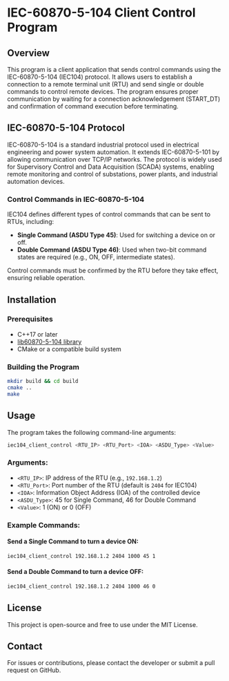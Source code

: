 # IEC-60870-5-104 Client Control Program

## Overview
This program is a client application that sends control commands using the IEC-60870-5-104 (IEC104) protocol. It allows users to establish a connection to a remote terminal unit (RTU) and send single or double commands to control remote devices. The program ensures proper communication by waiting for a connection acknowledgement (START_DT) and confirmation of command execution before terminating.
## IEC-60870-5-104 Protocol
IEC-60870-5-104 is a standard industrial protocol used in electrical engineering and power system automation. It extends IEC-60870-5-101 by allowing communication over TCP/IP networks. The protocol is widely used for Supervisory Control and Data Acquisition (SCADA) systems, enabling remote monitoring and control of substations, power plants, and industrial automation devices.

### Control Commands in IEC-60870-5-104
IEC104 defines different types of control commands that can be sent to RTUs, including:
- **Single Command (ASDU Type 45)**: Used for switching a device on or off.
- **Double Command (ASDU Type 46)**: Used when two-bit command states are required (e.g., ON, OFF, intermediate states).

Control commands must be confirmed by the RTU before they take effect, ensuring reliable operation.

## Installation
### Prerequisites
- C++17 or later
- [lib60870-5-104 library](https://github.com/mz-automation/lib60870)
- CMake or a compatible build system

### Building the Program
```sh
mkdir build && cd build
cmake ..
make
```

## Usage
The program takes the following command-line arguments:
```sh
iec104_client_control <RTU_IP> <RTU_Port> <IOA> <ASDU_Type> <Value>
```
### Arguments:
- `<RTU_IP>`: IP address of the RTU (e.g., `192.168.1.2`)
- `<RTU_Port>`: Port number of the RTU (default is `2404` for IEC104)
- `<IOA>`: Information Object Address (IOA) of the controlled device
- `<ASDU_Type>`: 45 for Single Command, 46 for Double Command
- `<Value>`: 1 (ON) or 0 (OFF)

### Example Commands:
#### Send a Single Command to turn a device ON:
```sh
iec104_client_control 192.168.1.2 2404 1000 45 1
```
#### Send a Double Command to turn a device OFF:
```sh
iec104_client_control 192.168.1.2 2404 1000 46 0
```

## License
This project is open-source and free to use under the MIT License.

## Contact
For issues or contributions, please contact the developer or submit a pull request on GitHub.

